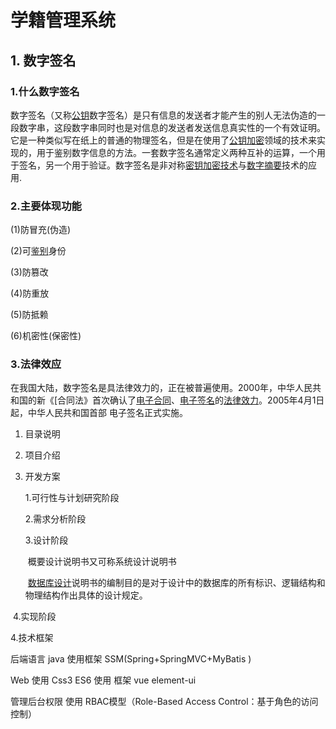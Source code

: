 # 学籍管理系统



## 1. 数字签名



### 1.什么数字签名

数字签名（又称[公钥](https://baike.baidu.com/item/公钥)数字签名）是只有信息的发送者才能产生的别人无法伪造的一段数字串，这段数字串同时也是对信息的发送者发送信息真实性的一个有效证明。它是一种类似写在纸上的普通的物理签名，但是在使用了[公钥加密](https://baike.baidu.com/item/公钥加密/6245950)领域的技术来实现的，用于鉴别数字信息的方法。一套数字签名通常定义两种互补的运算，一个用于签名，另一个用于验证。数字签名是非对称[密钥加密技术](https://baike.baidu.com/item/密钥加密技术)与[数字摘要](https://baike.baidu.com/item/数字摘要/4069118)技术的应用.

### 2.主要体现功能 

(1)防冒充(伪造)

(2)可[鉴别](https://baike.baidu.com/item/鉴别/10755551)身份

(3)防篡改

(4)防重放

(5)防抵赖

(6)机密性(保密性)

### 3.法律效应

在我国大陆，数字签名是具法律效力的，正在被普遍使用。2000年，中华人民共和国的新《[合同法》首次确认了[电子合同](https://baike.baidu.com/item/电子合同)、[电子签名](https://baike.baidu.com/item/电子签名)的[法律效力](https://baike.baidu.com/item/法律效力)。2005年4月1日起，中华人民共和国首部 电子签名正式实施。





1. 目录说明

2. 项目介绍 

3. 开发方案

   1.可行性与计划研究阶段

   2.需求分析阶段

   3.设计阶段

   ​		概要设计说明书又可称系统设计说明书

   ​       [数据库设计](https://baike.baidu.com/item/数据库设计/222831)说明书的编制目的是对于设计中的数据库的所有标识、逻辑结构和物理结构作出具体的设计规定。

​		4.实现阶段



4.技术框架

后端语言 java  使用框架 SSM(Spring+SpringMVC+MyBatis )  

Web 使用 Css3  ES6  使用   框架 vue   element-ui 

管理后台权限 使用 RBAC模型（Role-Based Access Control：基于角色的访问控制）





